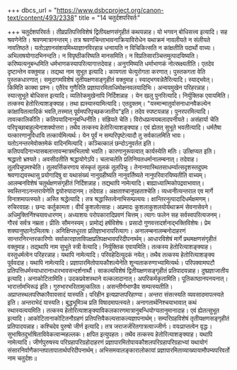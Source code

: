 +++
dbcs_url = "https://www.dsbcproject.org/canon-text/content/493/2338"
title = "14 चतुर्दशपरिवर्तः"

+++
चतुर्दशपरिवर्तः।
तीव्रप्रतिपत्तिविशेषं द्वितीयक्षणसंगृहीतं कथयन्नाह। यो भगवन् बोधिसत्त्व इत्यादि। सह श्रवणेनेति। श्रवणमात्रानन्तरम्। तत्र श्रवणचिन्ताभावनाक्रियाविरोधेन यथाक्रमं नावलीयते न संलीयते नावतिष्ठते। यतोऽज्ञानसंशयमिथ्याज्ञानविरहान्न धन्वायति न विचिकित्सति न कांक्षतीति पदार्थो वाच्यः। अभिलाषयोगादभिनन्दति। न विपृष्ठीकरिष्यति मानसमिति। न विप्रतिसारञ्चित्तमुत्पादयिष्यति। करिष्यत्यनुबन्धमिति धर्मभाणकस्यापरित्यागात्तदेवाह। अनुगमिष्यति धर्माभाणकं नोत्स्रक्ष्यतीति। एतदेव दृष्टान्तेन वक्तुमाह। तद्यथा नाम सुभूत इत्यादि। कायगता चेत्युरोगता करणात्। पुस्तकगता वेति पुस्तकधारणात्। समुदागमविशेषं तृतीयक्षणसङ्गृहीतं वक्तुमाह। स्याद्भगवन्नेतैरित्यादि। स्याद्भवेत्। किमिति काक्वा प्रश्नः। एतैरेव गुणैरिति प्रज्ञापारमिताधिमोक्षनवलयादिभिः। अन्वयमुखेन परिहरन्नाह। स्यात्सुभूते बोधिसत्त इत्यादि। व्यतिरेकमुखेनापि निर्दिशन्नाह । येन खलु पुनरित्यादि। निर्युक्तिक एवायमिति। तत्कस्य हेतोरित्याशङ्क्याह। तथा ह्यस्यास्यामित्यादि। एतदुक्तम्। "यस्मान्मातुर्वासनाधानवैकल्येन कांक्षायितत्वादिकं भवति,तस्मात् पूर्वमपरिपृच्छकजातीय"इति। तदेव स्पष्टयन्नाह। पुनरपरमित्यादि। तावत्कालिकीति। कतिपयादिनानुबन्धिनीति। संह्रियते चेति। विरोधप्रत्ययबलादपनीयते। असंहार्या चेति परिपृच्छाबाहुल्येनाशक्योत्तरा। तथैव तत्कस्य हेतोरित्याशङ्क्याह। एवं ह्येतत् सुभूते भवतीत्यादि। धर्मतैषा यत्कारणानुविधायि तत्कार्यमित्यर्थः। येन पूर्वं न सम्परिपृष्टेत्यादौ तु सर्वकालमिति भावः। यतोऽनन्तरमेवोक्तमेकं वादिनमित्यादि। कञ्चित्कालं छन्दोऽनुवर्तत इति। कतिपयदिनाभ्यासबलात्तावन्मात्रमभिलाषो भवति। कारणानुरूपत्वात् कार्यस्येति मतिः। उत्क्षिप्यत इति। श्रद्धातो भ्रश्यते। अवसीदतीति श्रद्धायोगेऽपि। चलाचलेति प्रतिनियतधर्मानालम्बनात्। तदेवाह। तूलपिचूपमश्चेति। तूलवर्त्तिकरणाय संस्कृतं तूलकं तूलपिचुः। तेनानवास्थितसाधर्म्यात्सदृशस्तदुपमः श्रवणाद्यवस्थासु प्रयोगादिषु वा यथासंख्यं नानुग्रहीष्यति नानुवर्तिष्यते नानुपरिवारयिष्यतीति वाच्यम्। आलम्बनविशेषं चतुर्थक्षणसंगृहीतं निर्दिशन्नाह। तद्यथापि नामेत्यादि। बाह्याध्यात्मिकोपद्रवाभावात्। स्वस्तिनाऽनन्तरायेणेति द्वयोरुपादानम्। तदेवाह। अक्षताश्चानुपहताश्चेति। व्यध्वनीत्यन्तराल एव मार्गे विनाशमापत्स्यते। अस्ति श्रद्धेत्यादि। तत्र श्रद्धास्तित्वेनाभिसम्प्रत्ययः। क्षान्तिरनुत्पादादिधर्मक्षमणम्। रुचिरवग्रहः। छन्दः कर्तुकामता। वीर्यं कुशलोत्साहः। अप्रमादः कुशलाकुशलयोर्यथाक्रमं सेवनासेवने। अधिमुक्तिर्निश्चयावधारणम्। अध्याशयः परोपकारादिप्रवणं चित्तम्। त्यागः फलेन सह सर्वस्वपरित्यजनम्। गौरवं सर्वत्र नम्रता। प्रीतिः सौमनस्यम्। प्रामोद्यं हर्षविशेषः। प्रसादो गुणवत्तादर्शनाद्भक्तिविशेषः। प्रेम शक्यानुष्ठानेऽभिलाषः। अनिक्षिप्तधूरता प्रतिज्ञाभारापरित्यागः। अनालम्बनालम्बनोदाहरणं सान्तरनिरन्तरकारिणोः सर्वाकारज्ञताविपक्षप्रतिपक्षभावपरिदीपनार्थम्। आधारविशेषं मार्गे प्रथमक्षणसंगृहीतं वक्तुमाह। तद्यथापि नाम सुभूते स्त्री वेत्यादि। निर्युक्तिक एवायमिति। तत्कस्य हेतोरित्याशङ्क्याह। वस्तुधर्मत्वेन परिहरन्नाह। यथापि नामेत्यादि। परिवहेदित्युदकं नयेत्। तथैव तत्कस्य हेतोरित्याशङ्क्य पूर्ववदाह। यथापि नामेत्यादि। प्रज्ञापारमितोपायकौशल्येनेति शून्यताकरुणाभ्यामित्यर्थः। परिपक्वामघटौ प्रतिपत्तिधर्मस्याधारानाधारभावसन्दर्शनार्थौ। साकल्यविशेषं द्वितीयक्षणसङ्गृहीतं प्रतिपादयन्नाह। दुष्प्रज्ञाजातीय इत्यादि। अनाकोटितामिति। उदकप्रवेशस्थाने वल्कलादानात्। अपरिकर्मकृतामिति। पूतिकाष्ठानपनयनात्। भारार्त्तामभिरूढं इति। गुरुभारभरितामुत्कलितः। असन्तीर्णभाण्डैव सम्पत्स्यतीति। अप्राप्तस्थलपरिष्कारैवावसादं यास्यति। परिहीन इत्यप्राप्तपरिहाण्या। अन्तरा संसत्स्यति व्यवसादमापत्स्यते इति। अन्तराभेदं यास्यति। बुद्धभूमिञ्च प्रति विषादमापत्स्यते। अनागतार्थनिश्चयाभावात् कथं स्थास्यत्ययमिति। तत्कस्य हेतोरित्याशङ्क्याविकलकारणमात्रानुबन्धियोग्यतानुमानादाह। एवं ह्येतत्सुभूत इत्यादि। आकोटितानाकोटितनौग्रहणं प्रतिपत्तिवैकल्यसाकल्यज्ञापनार्थम्। सम्परिग्रहविशेषं तृतीयक्षणसङ्गृहीतं प्रतिपादयन्नाह। कश्चिदेव पुरुषो जीर्ण इत्यादि। तत्र जराजर्जरितगात्रत्वाज्जीर्णः। वयःप्राप्तत्वेन वृद्धः। सुभाषितदुर्भाषिताविवेकत्वान्महल्लकः। क्षपित इत्युपहतः। तथैव तत्कस्य हेतोरित्याशङ्क्याह। यथापि नामेत्यादि। जीर्णपुरुषस्य परिग्रहापरिग्रहोदाहरणं प्रज्ञापारमितोपायकौशलपरिग्रहापरिग्रहाभ्यां यथायोगं संसारनिर्वाणैकान्तपातापातार्थपरिदीपनार्थम्।
अभिसमयालङ्कारालोकायां प्रज्ञापारमिताव्याख्यायामौपम्यपरिवर्तो नाम चतुर्दशः॥
